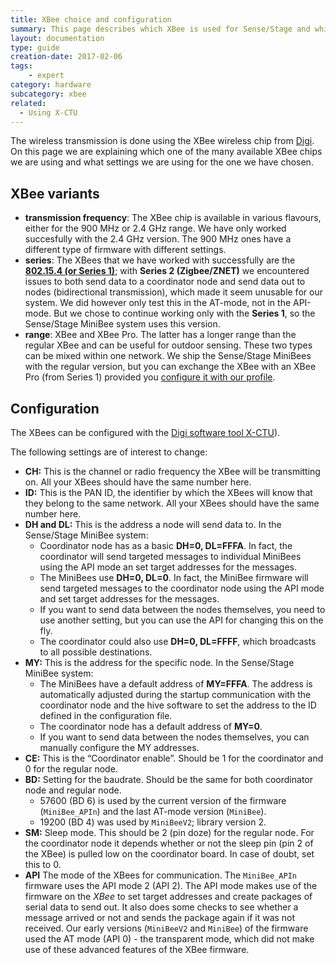 ```yaml
---
title: XBee choice and configuration
summary: This page describes which XBee is used for Sense/Stage and which settings we are using in its configuration.
layout: documentation
type: guide
creation-date: 2017-02-06
tags: 
    - expert
category: hardware
subcategory: xbee
related:
  - Using X-CTU
---
```


The wireless transmission is done using the XBee wireless chip from [Digi](https://www.digi.com/). On this page we are explaining which one of the many available XBee chips we are using and what settings we are using for the one we have chosen.

## XBee variants

  * **transmission frequency**: The XBee chip is available in various flavours, either for the 900 MHz or 2.4 GHz range. We have only worked succesfully with the 2.4 GHz version. The 900 MHz ones have a different type of firmware with different settings.
  * **series**: The XBees that we have worked with successfully are the [**802.15.4 (or Series 1)**](https://www.digi.com/products/xbee-rf-solutions/2-4-ghz-modules/xbee-802-15-4); with **Series 2 (Zigbee/ZNET)** we encountered issues to both send data to a coordinator node and send data out to nodes (bidirectional transmission), which made it seem unusable for our system. We did however only test this in the AT-mode, not in the API-mode. But we chose to continue working only with the **Series 1**, so the Sense/Stage MiniBee system uses this version.
  * **range**: XBee and XBee Pro. The latter has a longer range than the regular XBee and can be useful for outdoor sensing. These two types can be mixed within one network. We ship the Sense/Stage MiniBees with the regular version, but you can exchange the XBee with an XBee Pro (from Series 1) provided you [configure it with our profile](using-x-ctu-to-configure-an-xbee).
  

## Configuration

The XBees can be configured with the [Digi software tool X-CTU](using-x-ctu-to-configure-an-xbee)).
  
The following settings are of interest to change:

  * **CH:** This is the channel or radio frequency the XBee will be transmitting on. All your XBees should have the same number here.
  * **ID:** This is the PAN ID, the identifier by which the XBees will know that they belong to the same network. All your XBees should have the same number here.
  * **DH and DL:** This is the address a node will send data to. In the Sense/Stage MiniBee system:
    - Coordinator node has as a basic **DH=0, DL=FFFA**. In fact, the coordinator will send targeted messages to individual MiniBees using the API mode an set target addresses for the messages.
    - The MiniBees use **DH=0, DL=0**. In fact, the MiniBee firmware will send targeted messages to the coordinator node using the API mode and set target addresses for the messages.
    - If you want to send data between the nodes themselves, you need to use another setting, but you can use the API for changing this on the fly.
    - The coordinator could also use **DH=0, DL=FFFF**, which broadcasts to all possible destinations.
  * **MY:** This is the address for the specific node. In the Sense/Stage MiniBee system:
    - The MiniBees have a default address of **MY=FFFA**. The address is automatically adjusted during the startup communication with the coordinator node and the hive software to set the address to the ID defined in the configuration file.
    - The coordinator node has a default address of **MY=0**.
    - If you want to send data between the nodes themselves, you can manually configure the MY addresses.
  * **CE:** This is the &#8220;Coordinator enable&#8221;. Should be 1 for the coordinator and 0 for the regular node.
  * **BD:** Setting for the baudrate. Should be the same for both coordinator node and regular node.
    - 57600 (BD 6) is used by the current version of the firmware (`MiniBee_APIn`) and the last AT-mode version (`MiniBee`).
    - 19200 (BD 4) was used by `MiniBeeV2`; library version 2.
  * **SM:** Sleep mode. This should be 2 (pin doze) for the regular node. For the coordinator node it depends whether or not the sleep pin (pin 2 of the XBee) is pulled low on the coordinator board. In case of doubt, set this to 0.
  * **API** The mode of the XBees for communication. The `MiniBee_APIn` firmware uses the API mode 2 (API 2). The API mode makes use of the firmware on the *XBee* to set target addresses and create packages of serial data to send out. It also does some checks to see whether a message arrived or not and sends the package again if it was not received. Our early versions (`MiniBeeV2` and `MiniBee`) of the firmware used the AT mode (API 0) - the transparent mode, which did not make use of these advanced features of the XBee firmware.

